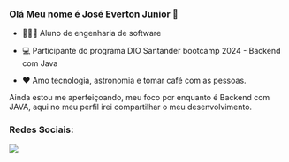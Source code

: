 ### Olá Meu nome é José Everton Junior 👋

- 👨🏻‍🎓 Aluno de engenharia de software

- 💻 Participante do programa DIO Santander bootcamp 2024 - Backend com Java

- ❤️ Amo tecnologia, astronomia e tomar café com as pessoas.

Ainda estou me aperfeiçoando, meu foco por enquanto é Backend com JAVA, aqui no meu perfil irei compartilhar o meu desenvolvimento. 

### Redes Sociais: 
<a href="https://www.linkedin.com/in/jose-everton-silva-244560301/">
<img src="https://img.shields.io/badge/LinkedIn-0077B5?style=for-the-badge&logo=linkedin&logoColor=white" />
<a/>

